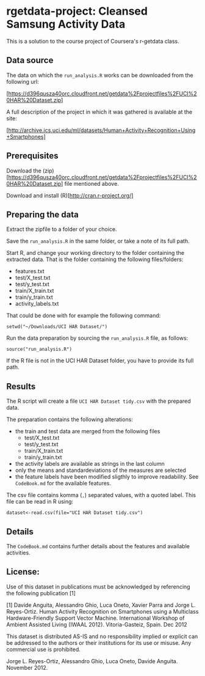 rgetdata-project: Cleansed Samsung Activity Data
====

This is a solution to the course project of Coursera's r-getdata class.

Data source
----
The data on which the `run_analysis.R` works can be downloaded from the following url:

[https://d396qusza40orc.cloudfront.net/getdata%2Fprojectfiles%2FUCI%20HAR%20Dataset.zip]

A full description of the project in which it was gathered is available at the site:

[http://archive.ics.uci.edu/ml/datasets/Human+Activity+Recognition+Using+Smartphones]

Prerequisites
----
Download the (zip)[https://d396qusza40orc.cloudfront.net/getdata%2Fprojectfiles%2FUCI%20HAR%20Dataset.zip] file mentioned above.

Download and install (R)[http://cran.r-project.org/]

Preparing the data
----
Extract the zipfile to a folder of your choice.

Save the `run_analysis.R` in the same folder, or take a note of its full path.

Start R, and change your working directory to the folder containing the extracted data. That is the folder containing the following files/folders:

* features.txt
* test/X_test.txt
* test/y_test.txt
* train/X_train.txt
* train/y_train.txt
* activity_labels.txt

That could be done with for example the following command:

`setwd("~/Downloads/UCI HAR Dataset/")`

Run the data preparation by sourcing the `run_analysis.R` file, as follows:

`source("run_analysis.R")`

If the R file is not in the UCI HAR Dataset folder, you have to provide its full path.

Results
----

The R script will create a file `UCI HAR Dataset tidy.csv` with the prepared data.

The preparation contains the following alterations:

* the train and test data are merged from the following files
    * test/X_test.txt
    * test/y_test.txt
    * train/X_train.txt
    * train/y_train.txt    
* the activity labels are available as strings in the last column
* only the means and standardeviations of the measures are selected
* the feature labels have been modified sligthly to improve readability. See `CodeBook.md` for the available features.

The csv file contains komma (`,`) separated values, with a quoted label. This file can be read in R using:

`dataset<-read.csv(file="UCI HAR Dataset tidy.csv")`

Details
----

The `CodeBook.md` contains further details about the features and available activities.


License:
----
Use of this dataset in publications must be acknowledged by referencing the following publication [1] 

[1] Davide Anguita, Alessandro Ghio, Luca Oneto, Xavier Parra and Jorge L. Reyes-Ortiz. Human Activity Recognition on Smartphones using a Multiclass Hardware-Friendly Support Vector Machine. International Workshop of Ambient Assisted Living (IWAAL 2012). Vitoria-Gasteiz, Spain. Dec 2012

This dataset is distributed AS-IS and no responsibility implied or explicit can be addressed to the authors or their institutions for its use or misuse. Any commercial use is prohibited.

Jorge L. Reyes-Ortiz, Alessandro Ghio, Luca Oneto, Davide Anguita. November 2012.